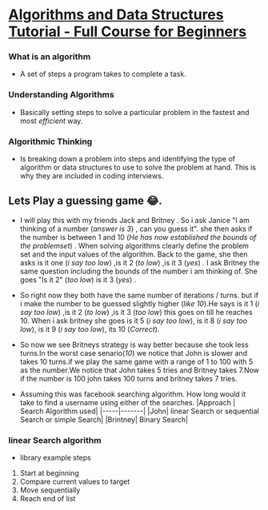 # [Algorithms and Data Structures Tutorial - Full Course for Beginners](https://youtu.be/8hly31xKli0)

### What is an algorithm

- A set of steps a program takes to complete a task.

### Understanding Algorithms

- Basically setting steps to solve a particular problem in the fastest and most _efficient_ way.

### Algorithmic Thinking

- Is breaking down a problem into steps and identifying the type of algorithm or data structures to use to solve the problem at hand. This is why they are included in coding interviews.

## Lets Play a guessing game 😂.

- I will play this with my friends Jack and Britney . So i ask Janice "I am thinking of a number (_answer is 3_) , can you guess it". she then asks if the number is between 1 and 10 (_He has now established the bounds of the problemset_) .
  When solving algorithms clearly define the problem set and the input values of the algorithm.
  Back to the game, she then asks is it one (_i say too low_) ,is it 2 (_to low_) ,is it 3 (_yes_) .
  I ask Britney the same question including the bounds of the number i am thinking of. She goes "Is it 2" (_too low_) is it 3 (_yes_) .

- So right now they both have the same number of iterations / turns. but if i make the number to be guessed slightly higher (_like 10_).He says is it 1 (_i say too low_) ,is it 2 (_to low_) ,is it 3 (_too low_) this goes on till he reaches 10.
  When i ask britney she goes is it 5 (_i say too low_), is it 8 (_i say too low_), is it 9 (_i say too low_), its 10 (_Correct_).

- So now we see Britneys strategy is way better because she took less turns.In the worst case senario(_10_) we notice that John is slower and takes 10 turns.if we play the same game with a range of 1 to 100 with 5 as the number.We notice that John takes 5 tries and Britney takes 7.Now if the number is 100 john takes 100 turns and britney takes 7 tries.
- Assuming this was facebook searching algorithm. How long would it take to find a username using either of the searches.
  |Approach | Search Algorithm used|
  |-----|-------|
  |John| linear Search or sequential Search or simple Search|
  |Brintney| Binary Search|

### linear Search algorithm

- library example
 steps
 1. Start at beginning
 2. Compare current values to target
 3. Move sequentially
 4. Reach end of list 